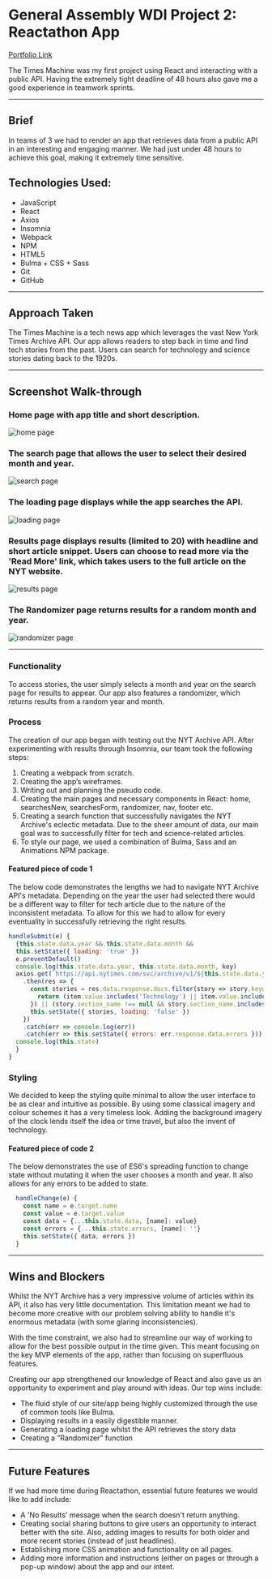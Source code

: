 # General Assembly WDI Project 2: Reactathon App

[Portfolio Link](https://wdi-times-machine.herokuapp.com/)

The Times Machine was my first project using React and interacting with a public API. Having the extremely tight deadline of 48 hours also gave me a good experience in teamwork sprints. 

---

## Brief

In teams of 3 we had to render an app that retrieves data from a public API in an interesting and engaging manner. We had just under 48 hours to achieve this goal, making it extremely time sensitive.

## Technologies Used:

* JavaScript
* React
* Axios
* Insomnia
* Webpack
* NPM
* HTML5
* Bulma + CSS + Sass
* Git
* GitHub

---

## Approach Taken

The Times Machine is a tech news app which leverages the vast New York Times Archive API. Our app allows readers to step back in time and find tech stories from the past. Users can search for technology and science stories dating back to the 1920s.

---

## Screenshot Walk-through

### Home page with app title and short description.

![home page](screenshots/home-page.png)

### The search page that allows the user to select their desired month and year.

![search page](screenshots/search-page.png)

### The loading page displays while the app searches the API.

![loading page](screenshots/loading-page.png)

### Results page displays results (limited to 20) with headline and short article snippet. Users can choose to read more via the 'Read More' link, which takes users to the full article on the NYT website.

![results page](screenshots/results-page.png)

### The Randomizer page returns results for a random month and year.

![randomizer page](screenshots/randomizer-page.png)

___

### Functionality

To access stories, the user simply selects a month and year on the search page for results to appear. Our app also features a randomizer, which returns results from a random year and month.

### Process
The creation of our app began with testing out the NYT Archive API. After experimenting with results through Insomnia, our team took the following steps:
1. Creating a webpack from scratch.
2. Creating the app’s wireframes.
3. Writing out and planning the pseudo code.
4. Creating the main pages and necessary components in React: home, searchesNew, searchesForm, randomizer, nav, footer etc.
5. Creating a search function that successfully navigates the NYT Archive's eclectic metadata. Due to the sheer amount of data, our main goal was to successfully filter for tech and science-related articles.
6. To style our page, we used a combination of Bulma, Sass and an Animations NPM package.


#### Featured piece of code 1

The below code demonstrates the lengths we had to navigate NYT Archive API's metadata. Depending on the year the user had selected there would be a different way to filter for tech article due to the nature of the inconsistent metadata. To allow for this we had to allow for every eventuality in successfully retrieving the right results.

``` JavaScript
handleSubmit(e) {
  {this.state.data.year && this.state.data.month &&
  this.setState({ loading: 'true' })
  e.preventDefault()
  console.log(this.state.data.year, this.state.data.month, key)
  axios.get(`https://api.nytimes.com/svc/archive/v1/${this.state.data.year}/${this.state.data.month}.json?api-key=${key}`)
    .then(res => {
      const stories = res.data.response.docs.filter(story => story.keywords.find(item => {
        return (item.value.includes('Technology') || item.value.includes('TECHNOLOGY'))
      }) || (story.section_name !== null && story.section_name.includes('Technology')))
      this.setState({ stories, loading: 'false' })
    })
    .catch(err => console.log(err))
    .catch(err => this.setState({ errors: err.response.data.errors }))
  console.log(this.state)
  }
}
```

### Styling

We decided to keep the styling quite minimal to allow the user interface to be as clear and intuitive as possible. By using some classical imagery and colour schemes it has a very timeless look. Adding the background imagery of the clock lends itself the idea or time travel, but also the invent of technology.

#### Featured piece of code 2

The below demonstrates the use of ES6's spreading function to change state without mutating it when the user chooses a month and year. It also allows for any errors to be added to state.

``` JavaScript
  handleChange(e) {
    const name = e.target.name
    const value = e.target.value
    const data = {...this.state.data, [name]: value}
    const errors = {...this.state.errors, [name]: ''}
    this.setState({ data, errors })
  }

```
___

## Wins and Blockers

Whilst the NYT Archive has a very impressive volume of articles within its API, it also has very little documentation. This limitation meant we had to become more creative with our problem solving ability to handle it's enormous metadata (with some glaring inconsistencies).

With the time constraint, we also had to streamline our way of working to allow for the best possible output in the time given. This meant focusing on the key MVP elements of the app, rather than focusing on superfluous features.

Creating our app strengthened our knowledge of React and also gave us an opportunity to experiment and play around with ideas. Our top wins include:

* The fluid style of our site/app being highly customized through the use of common tools like Bulma.
* Displaying results in a easily digestible manner.
* Generating a loading page whilst the API retrieves the story data
* Creating a “Randomizer” function
___

## Future Features

If we had more time during Reactathon, essential future features we would like to add include:

* A 'No Results' message when the search doesn't return anything.
* Creating social sharing buttons to give users an opportunity to interact better with the site. Also, adding images to results for both older and more recent stories (instead of just headlines).
* Establishing more CSS animation and functionality on all pages.
* Adding more information and instructions (either on pages or through a pop-up window) about the app and our intent.

